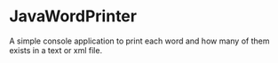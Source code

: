 # JavaWordPrinter
A simple console application to print each word and how many of them exists in a text or xml file.
